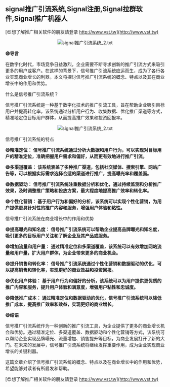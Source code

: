 ## **signal推广引流系统,Signal注册,Signal拉群软件,Signal推广机器人**

[😍想了解推广相关软件的朋友请登录 http://www.vst.tw](http://www.vst.tw)

 <center><img src="https://vst.tw/MP4/tuiguang/png/5.png" alt="signal推广引流系统_2.txt"></center>

**😄导言**

在数字化时代，市场竞争日益激烈，企业需要不断寻求创新的推广引流方式来吸引更多的用户或客户。在这样的背景下，信号推广引流系统应运而生，成为了各行各业实现商业增长的利器。本文将探讨信号推广引流系统的概念、特点以及其在商业增长中的作用和优势。

什么是信号推广引流系统？

信号推广引流系统是一种基于数字化技术的推广引流工具，旨在帮助企业吸引目标用户并提高转化率。该系统通过分析用户行为、收集数据、优化推广渠道等方式，精准地定位目标用户群体，从而提高推广效果和投资回报率。

 <center><img src="https://vst.tw/MP4/tuiguang/png/3.png" alt="signal推广引流系统_2.txt"></center>

信号推广引流系统的特点

**😄精准定位： 信号推广引流系统通过分析大数据和用户行为，可以实现对目标用户的精准定位，准确把握用户需求和偏好，从而更有效地进行推广引流。**

**😄多渠道覆盖： 该系统涵盖了多种推广渠道，包括社交媒体、搜索引擎、网站广告等，可以根据实际需求选择合适的渠道进行推广，提高曝光率和覆盖面。**

**😄数据驱动： 信号推广引流系统注重数据分析和优化，通过持续监测和分析推广效果，及时调整推广策略和投放方案，最大程度地提高推广效率和转化率。**

**😄个性化营销： 基于用户行为和偏好的分析，该系统可以实现个性化营销，为用户提供更具针对性的推广内容和服务，增强用户体验和粘性。**

信号推广引流系统在商业增长中的作用和优势

**😄提高曝光和知名度： 信号推广引流系统可以帮助企业提高品牌曝光和知名度，吸引更多的目标用户关注和了解企业及其产品或服务。**

**😄增加流量和用户量： 通过精准定位和多渠道覆盖，该系统可以有效增加网站流量和用户量，扩大用户群体，为企业带来更多的商业机会。**

**😄提升销售和转化率： 信号推广引流系统通过个性化营销和数据驱动的优化，可以提高销售和转化率，实现更好的商业效益和投资回报。**

**😄优化用户体验： 基于用户行为和偏好的分析，该系统可以为用户提供更优质的推广内容和服务，提升用户体验和满意度，增强用户粘性和忠诚度。**

**😄降低推广成本： 通过精准定位和数据驱动的优化，信号推广引流系统可以降低推广成本，提高推广效率和效益，实现更好的商业增长。**

**😄结语**

信号推广引流系统作为一种创新的推广引流工具，为企业提供了更多的商业增长机会和优势。通过精准定位、多渠道覆盖、数据驱动和个性化营销等方式，该系统可以帮助企业实现品牌曝光、流量增加、销售提升等目标，为商业发展打开了新的大门。在未来的发展中，信号推广引流系统将继续发挥重要作用，成为企业实现商业增长的关键利器。

这篇文章介绍了信号推广引流系统的概念、特点以及在商业增长中的作用和优势，希望能够对读者有所启发和帮助。

[😍想了解推广相关软件的朋友请登录 http://www.vst.tw](http://www.vst.tw)



